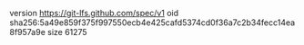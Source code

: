 version https://git-lfs.github.com/spec/v1
oid sha256:5a49e859f375f997550ecb4e425cafd5374cd0f36a7c2b34fecc14ea8f957a9e
size 61275
